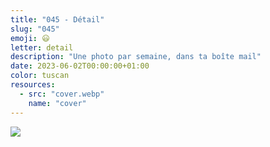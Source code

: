 ```yaml
---
title: "045 - Détail"
slug: "045"
emoji: 😃
letter: detail
description: "Une photo par semaine, dans ta boîte mail"
date: 2023-06-02T00:00:00+01:00
color: tuscan
resources:
  - src: "cover.webp"
    name: "cover"
---
```

![](cover)
